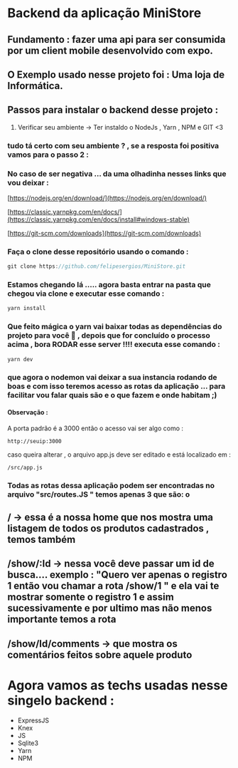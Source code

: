 # Backend da aplicação MiniStore

## Fundamento : fazer uma api para ser consumida por um client mobile desenvolvido com expo.

 

## O Exemplo usado nesse projeto foi : Uma loja de Informática.

## Passos para instalar o backend desse projeto :

1. Verificar seu ambiente → Ter instaldo o NodeJs , Yarn , NPM e GIT <3

### tudo tá certo com seu ambiente ? , se a resposta foi positiva vamos para o passo 2 :

### No caso de ser negativa ... da uma olhadinha nesses links que vou deixar :

[https://nodejs.org/en/download/](https://nodejs.org/en/download/)

[https://classic.yarnpkg.com/en/docs/](https://classic.yarnpkg.com/en/docs/install#windows-stable)

[https://git-scm.com/downloads](https://git-scm.com/downloads)

### Faça o clone desse repositório usando o comando :

 

```jsx
git clone https://github.com/felipesergios/MiniStore.git
```

### Estamos chegando lá ..... agora basta entrar na pasta que chegou via clone e executar esse comando :

```jsx
yarn install
```

### Que feito mágica o yarn vai baixar todas as dependências do projeto para você 🙂 , depois que for concluído o processo acima , bora RODAR esse server !!!! executa esse comando :

```jsx
yarn dev
```

### que agora o nodemon vai deixar a sua instancia rodando de boas e com isso teremos acesso as rotas da aplicação ... para facilitar vou falar quais são e o que fazem e onde habitam ;)
#### Observação :
A porta padrão é a 3000 então o acesso vai ser algo como : 
```
http://seuip:3000
```
caso queira alterar , o arquivo app.js deve ser editado e está localizado em :
```
/src/app.js
```

### Todas as rotas dessa aplicação podem ser encontradas no arquivo  "src/routes.JS " temos apenas 3 que são: o

## / → essa é a nossa home que nos mostra uma listagem de todos os produtos cadastrados , temos também

## /show/:Id → nessa você deve passar um id de busca.... exemplo : "Quero ver apenas o registro 1 então vou chamar a rota /show/1 " e ela vai te mostrar somente o registro 1 e assim sucessivamente e por ultimo mas não menos importante temos a rota

## /show/Id/comments → que mostra os comentários feitos sobre aquele produto

# Agora vamos as techs usadas nesse singelo backend :

- ExpressJS
- Knex
- JS
- Sqlite3
- Yarn
- NPM